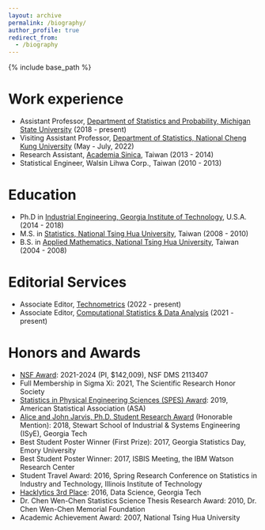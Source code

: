 ```yaml
---
layout: archive
permalink: /biography/
author_profile: true
redirect_from:
  - /biography
---
```


{% include base_path %}

Work experience
======
* Assistant Professor, [Department of Statistics and Probability, Michigan State University](https://stt.natsci.msu.edu/) (2018 -  present)
* Visiting Assistant Professor, [Department of Statistics, National Cheng Kung University](https://www.stat.ncku.edu.tw/) (May - July, 2022)
* Research Assistant, [Academia Sinica](https://www.stat.sinica.edu.tw/eng/), Taiwan (2013 - 2014)
* Statistical Engineer, Walsin Lihwa Corp., Taiwan (2010 - 2013)

Education
======
* Ph.D in [Industrial Engineering, Georgia Institute of Technology](https://www.isye.gatech.edu/), U.S.A. (2014 - 2018)
* M.S. in [Statistics, National Tsing Hua University](https://stat.site.nthu.edu.tw/p/412-1327-317.php?Lang=en), Taiwan (2008 - 2010)
* B.S. in [Applied Mathematics, National Tsing Hua University](http://www.mathnet.ru/eng/org4646), Taiwan (2004 - 2008)

  
Editorial Services
======
* Associate Editor, [Technometrics](https://www.tandfonline.com/toc/utch20/current) (2022 - present)
* Associate Editor, [Computational Statistics & Data Analysis](https://www.sciencedirect.com/journal/computational-statistics-and-data-analysis) (2021 - present)


Honors and Awards
======
* [NSF Award](https://www.nsf.gov/awardsearch/showAward?AWD_ID=2113407&HistoricalAwards=false): 2021-2024 (PI, $142,009), NSF DMS 2113407
* Full Membership in Sigma Xi: 2021, The Scientific Research Honor Society
* [Statistics in Physical Engineering Sciences (SPES) Award](https://www.amstat.org/your-career/awards/statistics-in-physical-engineering-sciences-award): 2019, American Statistical Association (ASA)
* [Alice and John Jarvis, Ph.D. Student Research Award](https://www.isye.gatech.edu/news/isye-presents-graduate-undergraduate-awards-outstanding-students-1) (Honorable Mention): 2018, Stewart School of Industrial & Systems Engineering (ISyE), Georgia Tech
* Best Student Poster Winner (First Prize): 2017, Georgia Statistics Day, Emory University
* Best Student Poster Winner: 2017, ISBIS Meeting, the IBM Watson Research Center
* Student Travel Award: 2016, Spring Research Conference on Statistics in Industry and Technology, Illinois Institute of Technology
* [Hacklytics 3rd Place](https://atdc.org/atdc-news/atdc-sponsored-hacklytics-competition-winners-named/): 2016, Data Science, Georgia Tech
* Dr. Chen Wen-Chen Statistics Science Thesis Research Award: 2010, Dr. Chen Wen-Chen Memorial Foundation
* Academic Achievement Award: 2007, National Tsing Hua University
